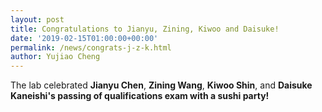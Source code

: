 ```yaml
---
layout: post
title: Congratulations to Jianyu, Zining, Kiwoo and Daisuke!
date: '2019-02-15T01:00:00+00:00'
permalink: /news/congrats-j-z-k.html
author: Yujiao Cheng
---
```


The lab celebrated <strong>Jianyu Chen</strong>, <strong>Zining Wang</strong>, <strong>Kiwoo Shin</strong>, and <strong>Daisuke Kaneishi's passing of qualifications exam with a sushi party! 
